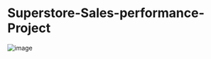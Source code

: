 # Superstore-Sales-performance-Project
![image](https://github.com/user-attachments/assets/0c58f2f5-0cfc-41df-bfc8-9cb1bbec9a90)
